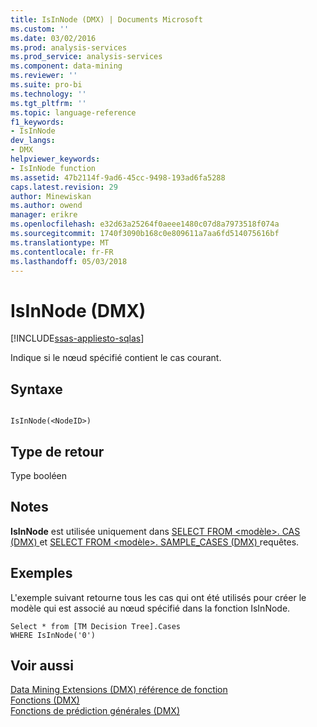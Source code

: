 ```yaml
---
title: IsInNode (DMX) | Documents Microsoft
ms.custom: ''
ms.date: 03/02/2016
ms.prod: analysis-services
ms.prod_service: analysis-services
ms.component: data-mining
ms.reviewer: ''
ms.suite: pro-bi
ms.technology: ''
ms.tgt_pltfrm: ''
ms.topic: language-reference
f1_keywords:
- IsInNode
dev_langs:
- DMX
helpviewer_keywords:
- IsInNode function
ms.assetid: 47b2114f-9ad6-45cc-9498-193ad6fa5288
caps.latest.revision: 29
author: Minewiskan
ms.author: owend
manager: erikre
ms.openlocfilehash: e32d63a25264f0aeee1480c07d8a7973518f074a
ms.sourcegitcommit: 1740f3090b168c0e809611a7aa6fd514075616bf
ms.translationtype: MT
ms.contentlocale: fr-FR
ms.lasthandoff: 05/03/2018
---
```

# <a name="isinnode-dmx"></a>IsInNode (DMX)
[!INCLUDE[ssas-appliesto-sqlas](../includes/ssas-appliesto-sqlas.md)]

  Indique si le nœud spécifié contient le cas courant.  
  
## <a name="syntax"></a>Syntaxe  
  
```  
  
IsInNode(<NodeID>)  
```  
  
## <a name="return-type"></a>Type de retour  
 Type booléen  
  
## <a name="remarks"></a>Notes  
 **IsInNode** est utilisée uniquement dans [SELECT FROM &#60;modèle&#62;. CAS &#40;DMX&#41; ](../dmx/select-from-model-cases-dmx.md) et [SELECT FROM &#60;modèle&#62;. SAMPLE_CASES &#40;DMX&#41; ](../dmx/select-from-model-sample-cases-dmx.md) requêtes.  
  
## <a name="examples"></a>Exemples  
 L'exemple suivant retourne tous les cas qui ont été utilisés pour créer le modèle qui est associé au nœud spécifié dans la fonction IsInNode.  
  
```  
Select * from [TM Decision Tree].Cases  
WHERE IsInNode('0')  
```  
  
## <a name="see-also"></a>Voir aussi  
 [Data Mining Extensions &#40;DMX&#41; référence de fonction](../dmx/data-mining-extensions-dmx-function-reference.md)   
 [Fonctions &#40;DMX&#41;](../dmx/functions-dmx.md)   
 [Fonctions de prédiction générales &#40;DMX&#41;](../dmx/general-prediction-functions-dmx.md)  
  
  
